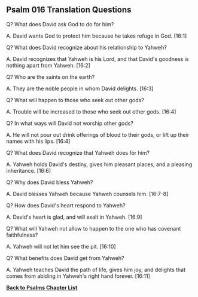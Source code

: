 ## Psalm 016 Translation Questions ##

Q? What does David ask God to do for him?

A. David wants God to protect him because he takes refuge in God. [16:1]

Q? What does David recognize about his relationship to Yahweh?

A. David recognizes that Yahweh is his Lord, and that David's goodness is nothing apart from Yahweh. [16:2]

Q? Who are the saints on the earth?

A. They are the noble people in whom David delights. [16:3]

Q? What will happen to those who seek out other gods?

A. Trouble will be increased to those who seek out other gods. [16:4]

Q? In what ways will David not worship other gods?

A. He will not pour out drink offerings of blood to their gods, or lift up their names with his lips. [16:4]

Q? What does David recognize that Yahweh does for him?

A. Yahweh holds David's destiny, gives him pleasant places, and a pleasing inheritance. [16:6]

Q? Why does David bless Yahweh?

A. David blesses Yahweh because Yahweh counsels him. [16:7-8]

Q? How does David's heart respond to Yahweh?

A. David's heart is glad, and will exalt in Yahweh. [16:9]

Q? What will Yahweh not allow to happen to the one who has covenant faithfulness?

A. Yahweh will not let him see the pit. [16:10]

Q? What benefits does David get from Yahweh?

A. Yahweh teaches David the path of life, gives him joy, and delights that comes from abiding in Yahweh's right hand forever. [16:11]

__[Back to Psalms Chapter List](./)__

